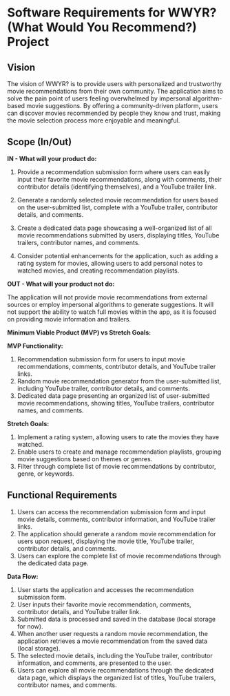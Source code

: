 # Software Requirements for WWYR? (What Would You Recommend?) Project

## Vision

The vision of WWYR? is to provide users with personalized and trustworthy movie recommendations from their own community. The application aims to solve the pain point of users feeling overwhelmed by impersonal algorithm-based movie suggestions. By offering a community-driven platform, users can discover movies recommended by people they know and trust, making the movie selection process more enjoyable and meaningful.  

## Scope (In/Out)  

**IN - What will your product do:**

  1. Provide a recommendation submission form where users can easily input their favorite movie recommendations, along with comments, their contributor details (identifying themselves), and a YouTube trailer link.

  2. Generate a randomly selected movie recommendation for users based on the user-submitted list, complete with a YouTube trailer, contributor details, and comments.

  3. Create a dedicated data page showcasing a well-organized list of all movie recommendations submitted by users, displaying titles, YouTube trailers, contributor names, and comments.

  4. Consider potential enhancements for the application, such as adding a rating system for movies, allowing users to add personal notes to watched movies, and creating recommendation playlists.  

**OUT - What will your product not do:**

The application will not provide movie recommendations from external sources or employ impersonal algorithms to generate suggestions. It will not support the ability to watch full movies within the app, as it is focused on providing movie information and trailers.  

**Minimum Viable Product (MVP) vs Stretch Goals:**

**MVP Functionality:**  

1. Recommendation submission form for users to input movie recommendations, comments, contributor details, and YouTube trailer links.
2. Random movie recommendation generator from the user-submitted list, including YouTube trailer, contributor details, and comments.
3. Dedicated data page presenting an organized list of user-submitted movie recommendations, showing titles, YouTube trailers, contributor names, and comments.  

**Stretch Goals:**  

1. Implement a rating system, allowing users to rate the movies they have watched.
2. Enable users to create and manage recommendation playlists, grouping movie suggestions based on themes or genres.
3. Filter through complete list of movie recommendations by contributor, genre, or keywords.

## Functional Requirements

1. Users can access the recommendation submission form and input movie details, comments, contributor information, and YouTube trailer links.
2. The application should generate a random movie recommendation for users upon request, displaying the movie title, YouTube trailer, contributor details, and comments.
3. Users can explore the complete list of movie recommendations through the dedicated data page.

**Data Flow:**

1. User starts the application and accesses the recommendation submission form.
2. User inputs their favorite movie recommendation, comments, contributor details, and YouTube trailer link.
3. Submitted data is processed and saved in the database (local storage for now).
4. When another user requests a random movie recommendation, the application retrieves a movie recommendation from the saved data (local storage).
5. The selected movie details, including the YouTube trailer, contributor information, and comments, are presented to the user.
6. Users can explore all movie recommendations through the dedicated data page, which displays the organized list of titles, YouTube trailers, contributor names, and comments.
